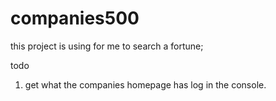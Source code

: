 # companies500
this project is using for me to search a fortune;

todo
   1. get what the companies homepage has log in the console.